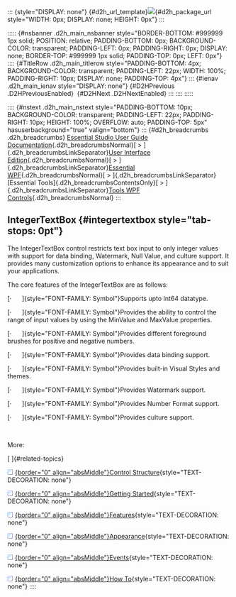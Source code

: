 ::: {style="DISPLAY: none"}
[](ms-xhelp:///?Id=d2h_url_template){#d2h_url_template}![](!package_url!){#d2h_package_url style="WIDTH: 0px; DISPLAY: none; HEIGHT: 0px"}
:::

::::: {#nsbanner .d2h_main_nsbanner style="BORDER-BOTTOM: #999999 1px solid; POSITION: relative; PADDING-BOTTOM: 0px; BACKGROUND-COLOR: transparent; PADDING-LEFT: 0px; PADDING-RIGHT: 0px; DISPLAY: none; BORDER-TOP: #999999 1px solid; PADDING-TOP: 0px; LEFT: 0px"}
:::: {#TitleRow .d2h_main_titlerow style="PADDING-BOTTOM: 4px; BACKGROUND-COLOR: transparent; PADDING-LEFT: 22px; WIDTH: 100%; PADDING-RIGHT: 10px; DISPLAY: none; PADDING-TOP: 4px"}
::: {#ienav .d2h_main_ienav style="DISPLAY: none"}
[](ms-xhelp:///?Id=a287ab44-2b8f-4d13-84f9-0cc6e66f5c1c){#D2HPrevious .D2HPreviousEnabled}  [](ms-xhelp:///?Id=d0bac816-a488-4c8b-8748-0942c554d79b){#D2HNext .D2HNextEnabled}
:::
::::
:::::

:::: {#nstext .d2h_main_nstext style="PADDING-BOTTOM: 10px; BACKGROUND-COLOR: transparent; PADDING-LEFT: 22px; PADDING-RIGHT: 10px; HEIGHT: 100%; OVERFLOW: auto; PADDING-TOP: 5px" hasuserbackground="true" valign="bottom"}
::: {#d2h_breadcrumbs .d2h_breadcrumbs}
[Essential Studio User Guide Documentation](ms-xhelp:///?Id=12457748-09e3-4d74-a240-8e049cedf030){.d2h_breadcrumbsNormal}[ \> ]{.d2h_breadcrumbsLinkSeparator}[User Interface Edition](ms-xhelp:///?Id=c29296b7-531c-413b-a0ec-488ca1f7f669){.d2h_breadcrumbsNormal}[ \> ]{.d2h_breadcrumbsLinkSeparator}[Essential WPF](ms-xhelp:///?Id=7f4f82c5-151c-4262-94d0-75c4626c77bc){.d2h_breadcrumbsNormal}[ \> ]{.d2h_breadcrumbsLinkSeparator}[Essential Tools]{.d2h_breadcrumbsContentsOnly}[ \> ]{.d2h_breadcrumbsLinkSeparator}[Tools WPF Controls](ms-xhelp:///?Id=2ea58a12-9426-4a63-96b4-89eb80232c2c){.d2h_breadcrumbsNormal}
:::

## IntegerTextBox {#integertextbox style="tab-stops: 0pt"}

The IntegerTextBox control restricts text box input to only integer values with support for data binding, Watermark, Null Value, and culture support. It provides many customization options to enhance its appearance and to suit your applications.

The core features of the IntegerTextBox are as follows:

[·      ]{style="FONT-FAMILY: Symbol"}Supports upto Int64 datatype.

[·      ]{style="FONT-FAMILY: Symbol"}Provides the ability to control the range of input values by using the MinValue and MaxValue properties.

[·      ]{style="FONT-FAMILY: Symbol"}Provides different foreground brushes for positive and negative numbers.

[·      ]{style="FONT-FAMILY: Symbol"}Provides data binding support.

[·      ]{style="FONT-FAMILY: Symbol"}Provides built-in Visual Styles and themes.

[·      ]{style="FONT-FAMILY: Symbol"}Provides Watermark support.

[·      ]{style="FONT-FAMILY: Symbol"}Provides Number Format support.

[·      ]{style="FONT-FAMILY: Symbol"}Provides culture support.

 

More:

[ ]{#related-topics}

[![](button.gif){border="0" align="absMiddle"}Control Structure](ms-xhelp:///?Id=d0bac816-a488-4c8b-8748-0942c554d79b){style="TEXT-DECORATION: none"}

[![](button.gif){border="0" align="absMiddle"}Getting Started](ms-xhelp:///?Id=45fae174-9b69-4e4e-9ffc-be54dbf19b9a){style="TEXT-DECORATION: none"}

[![](button.gif){border="0" align="absMiddle"}Features](ms-xhelp:///?Id=833da6f2-d8f8-4a2b-ac4b-55bf56d5d672){style="TEXT-DECORATION: none"}

[![](button.gif){border="0" align="absMiddle"}Appearance](ms-xhelp:///?Id=8571cfbf-3b07-40b2-bbdc-e6af1923d398){style="TEXT-DECORATION: none"}

[![](button.gif){border="0" align="absMiddle"}Events](ms-xhelp:///?Id=52d63768-770f-4296-99a2-49dd91601d1c){style="TEXT-DECORATION: none"}

[![](button.gif){border="0" align="absMiddle"}How To](ms-xhelp:///?Id=09dcf2a6-f7c2-449a-ad25-f88e8523fbbc){style="TEXT-DECORATION: none"}
::::
